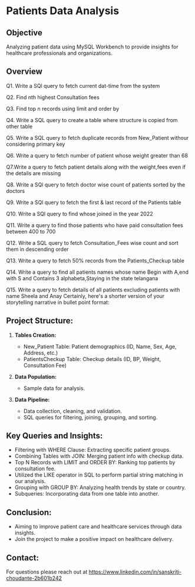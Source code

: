 # Patients Data Analysis

## Objective
Analyzing patient data using MySQL Workbench to provide insights for healthcare professionals and organizations.

## Overview
 Q1. Write a SQl query to fetch current dat-time from the system  
 
 Q2. Find nth highest Consultation fees

 Q3. Find top n records using limit and order by

 Q4. Write a SQL query to create a table where structure is copied from other table

 Q5. Write a SQL query to fetch duplicate records from New_Patient withour considering primary key 

 Q6. Write a query to fetch number of patient whose weight greater than 68

 Q7.Write a query to fetch patient details along with the weight,fees even if the details are missing 

 Q8. Write a SQl query to fetch doctor wise count of patients sorted by the doctors

 Q9. Write a SQl query to fetch the first & last record of the Patients table

 Q10. Write a SQl query to find whose joined in the year 2022

 Q11. Write a query to find those patients who have paid consultation fees between 400 to 700 

 Q12. Write a SQL query to fetch Consultation_Fees wise count and sort them in descending order

 Q13. Write a query to fetch 50% records from the Patients_Checkup table

 Q14. Write a query to find all patients names whose name Begin with A,end with S and Contains 3 alphabeta,Staying in the state telangana

 Q15. Write a query to fetch details of all patients excluding patients with name Sheela and Anay
Certainly, here's a shorter version of your storytelling narrative in bullet point format:




## **Project Structure:**

1. **Tables Creation:**
   - New_Patient Table: Patient demographics (ID, Name, Sex, Age, Address, etc.)
   - PatientsCheckup Table: Checkup details (ID, BP, Weight, Consultation Fee)

2. **Data Population:**
   - Sample data for analysis.

3. **Data Pipeline:**
   - Data collection, cleaning, and validation.
   - SQL queries for filtering, joining, grouping, and sorting.

## **Key Queries and Insights:**

- Filtering with WHERE Clause: Extracting specific patient groups.
- Combining Tables with JOIN: Merging patient info with checkup data.
- Top N Records with LIMIT and ORDER BY: Ranking top patients by consultation fee.
- Utilized the LIKE operator in SQL to perform partial string matching in our analysis.
- Grouping with GROUP BY: Analyzing health trends by state or country.
- Subqueries: Incorporating data from one table into another.


## **Conclusion:**

- Aiming to improve patient care and healthcare services through data insights.
- Join the project to make a positive impact on healthcare delivery.

## **Contact:**

For questions please reach out at https://www.linkedin.com/in/sanskriti-choudante-2b601b242

